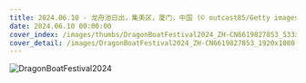 ```yaml
---
title: 2024.06.10 - 龙舟池日出，集美区，厦门，中国 (© outcast85/Getty images)
date: 2024.06.10 00:00:00
cover_index: /images/thumbs/DragonBoatFestival2024_ZH-CN6619827853_533x300.jpg
cover_detail: /images/DragonBoatFestival2024_ZH-CN6619827853_1920x1080.jpg
---
```


![DragonBoatFestival2024](/images/DragonBoatFestival2024_ZH-CN6619827853_1920x1080.jpg)
